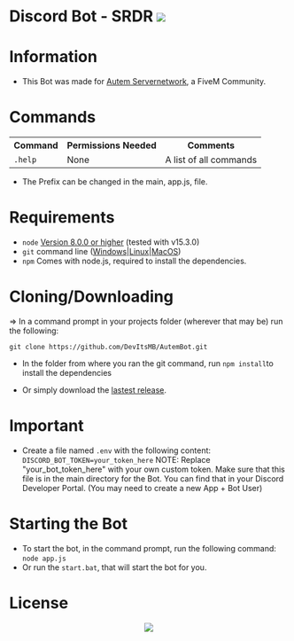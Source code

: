 # Discord Bot - SRDR <img src="https://img.shields.io/discord/740984870204866690?logo=discord&style=for-the-badge" />     
# Information
* This Bot was made for <a href="http://autem-servernetwork.de/">Autem Servernetwork</a>, a FiveM Community.

# Commands
<table>
  <tr>
    <th>Command</th>
    <th>Permissions Needed</th>
	<th>Comments</th>
  </tr>
  <tr>
    <td><code>.help</code></td>
    <td>None</td>
	<td>A list of all commands</td>
</table>

* The Prefix can be changed in the main, app.js, file.



# Requirements
* `node` <a href="https://nodejs.org/en/download/">Version 8.0.0 or higher</a> (tested with v15.3.0)
* `git` command line (<a href="https://git-scm.com/download/win">Windows</a>|<a href="https://git-scm.com/book/en/v2/Getting-Started-Installing-Git">Linux</a>|<a href="https://git-scm.com/download/mac">MacOS</a>)
* `npm` Comes with node.js, required to install the dependencies.

# Cloning/Downloading

=> In a command prompt in your projects folder (wherever that may be) run the following:

`git clone https://github.com/DevItsMB/AutemBot.git`
* In the folder from where you ran the git command, run `npm install`to install the dependencies

* Or simply download the <a href="https://github.com/DevItsMB/AutemBot/releases/tag/v1.1">lastest release</a>.

# Important
* Create a file named `.env` with the following content:
`DISCORD_BOT_TOKEN=your_token_here`
NOTE: Replace "your_bot_token_here" with your own custom token. Make sure that this file is in the main directory for the Bot. You can find that in your Discord Developer Portal. (You may need to create a new App + Bot User)


# Starting the Bot
* To start the bot, in the command prompt, run the following command: `node app.js`
* Or run the `start.bat`, that will start the bot for you.



# License
<p align="center">
    <a href="https://github.com/DevItsMB/Discord-Bot-Template/blob/master/LICENSE">
    <img src="https://img.shields.io/github/license/DevItsMB/DiscordBotTemplate?style=for-the-badge" />
  </a>
</p>
